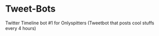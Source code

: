 # Tweet-Bots
Twitter Timeline bot #1 for Onlyspitters (Tweetbot that posts cool stuffs every 4 hours)
